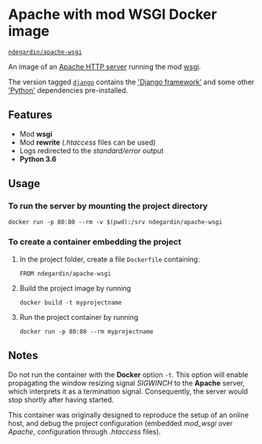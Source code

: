 # Apache with mod WSGI Docker image

[`ndegardin/apache-wsgi`](https://hub.docker.com/r/ndegardin/apache-wsgi/)

An image of an [Apache HTTP server](https://httpd.apache.org/) running the mod [wsgi](http://modwsgi.readthedocs.io/en/develop/).

The version tagged [`django`](https://hub.docker.com/r/ndegardin/apache-wsgi/tags/) contains the ['Django framework'](https://www.djangoproject.com/) and some other ['Python'](https://www.python.org/) dependencies pre-installed.

## Features

- Mod **wsgi**
- Mod **rewrite** (*.htaccess* files can be used)
- Logs redirected to the *standard/error*  output
- **Python 3.6**

## Usage

### To run the server by mounting the project directory

    docker run -p 80:80 --rm -v $(pwd):/srv ndegardin/apache-wsgi

### To create a container embedding the project

1. In the project folder, create a file `Dockerfile` containing:

    ```
    FROM ndegardin/apache-wsgi
    ```

2. Build the project image by running

    `docker build -t myprojectname`

3. Run the project container by running

    `docker run -p 80:80 --rm myprojectname`

## Notes

Do not run the container with the **Docker** option `-t`. This option will enable propagating the window resizing signal *SIGWINCH* to the **Apache** server, which interprets it as a termination signal. Consequently, the server would stop shortly after having started.

This container was originally designed to reproduce the setup of an online host, and debug the project configuration (embedded *mod_wsgi* over *Apache*, configuration through *.htaccess* files).